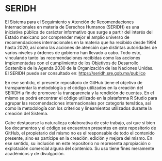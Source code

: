 # SERIDH

El Sistema para el Seguimiento y Atención de Recomendaciones Internacionales en materia de Derechos Humanos (SERIDH) es una iniciativa pública de carácter informativo que surge a partir del interés del Estado mexicano por comprender mejor el amplio universo de recomendaciones internacionales en la materia que ha recibido desde 1994 hasta 2020, así como las acciones de atención que distintas autoridades de varios niveles y órdenes de gobierno han llevado a cabo. Todo esto, vinculando tanto las recomendaciones recibidas como las acciones implementadas con el cumplimiento de los Objetivos de Desarrollo Sostenible de la Agenda 2030 de la Organización de las Naciones Unidas. El SERIDH puede ser consultado en: https://seridh.sre.gob.mx/publico

En ese sentido, el presente repositorio de GitHub tiene el objetivo de transparentar la metodología y el código utilizados en la creación del SERIDH a fin de promover la transparencia y la rendición de cuentas. En el mismo se podrá encontrar el código utilizado en la plataforma R Studio para agrupar las recomendaciones internacionales por categoría temática, así como la metodología con los criterios y lineamientos utilizados durante la creación del Sistema.

Cabe destacarse la naturalieza colaborativa de este trabajo, así que si bien los documentos y el código se encuentran presentes en este repositorio de GitHub, el propietario del mismo no es el responsable de todo el contenido presente, sino es partícipe en la creación, edición y mejora del mismo. En ese sentido, su inclusión en este repositorio no representa apropiación o explotación comercial alguna del contenido. Su uso tiene fines meramente académicos y de divulgación. 
